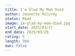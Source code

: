 ```yaml
---
title: I'm Glad My Mom Died
author: Jennette McCurdy
status: Read
image: im-glad-my-mom-died.jpg
start_date: 2025/03/27
end_date: 2025/03/29
rating: 5
length: 304
own: false
---
```

